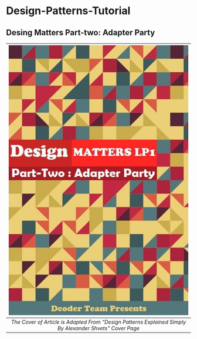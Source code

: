# Design-Patterns-Tutorial

## Desing Matters Part-two: Adapter Party

| <img src="out.jpg" alt="Pair Game" /> | 
|:--:|
|*The Cover of Article is Adapted From “Design Patterns Explained Simply By Alexander Shvets” Cover Page*|
